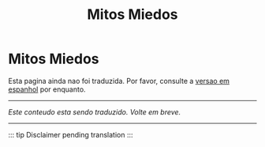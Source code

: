 ﻿---
title: Mitos Miedos
---

<!-- TODO: translation missing -->

# Mitos Miedos

Esta pagina ainda nao foi traduzida. Por favor, consulte a [versao em espanhol](/es/mitos-miedos) por enquanto.

---

*Este conteudo esta sendo traduzido. Volte em breve.*

---

::: tip
Disclaimer pending translation
:::
